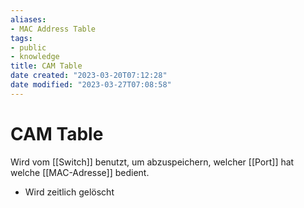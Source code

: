 ```yaml
---
aliases: 
- MAC Address Table
tags:  
- public
- knowledge
title: CAM Table
date created: "2023-03-20T07:12:28"
date modified: "2023-03-27T07:08:58"
---
```


# CAM Table
Wird vom [[Switch]] benutzt, um abzuspeichern, welcher [[Port]] hat welche [[MAC-Adresse]] bedient.

- Wird zeitlich gelöscht
